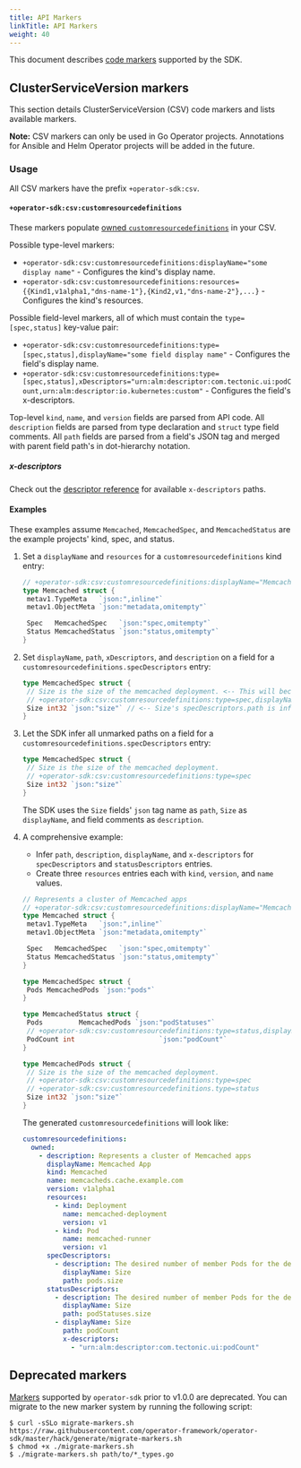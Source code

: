 ```yaml
---
title: API Markers
linkTitle: API Markers
weight: 40
---
```


This document describes [code markers][markers] supported by the SDK.

## ClusterServiceVersion markers

This section details ClusterServiceVersion (CSV) code markers and lists available markers.

**Note:** CSV markers can only be used in Go Operator projects. Annotations for Ansible and Helm Operator projects will be added in the future.

### Usage

All CSV markers have the prefix `+operator-sdk:csv`.

#### `+operator-sdk:csv:customresourcedefinitions`

These markers populate [owned `customresourcedefinitions`][csv-crds] in your CSV.

Possible type-level markers:

- `+operator-sdk:csv:customresourcedefinitions:displayName="some display name"` - Configures the kind's display name.
- `+operator-sdk:csv:customresourcedefinitions:resources={{Kind1,v1alpha1,"dns-name-1"},{Kind2,v1,"dns-name-2"},...}` - Configures the kind's resources.

Possible field-level markers, all of which must contain the `type=[spec,status]` key-value pair:

- `+operator-sdk:csv:customresourcedefinitions:type=[spec,status],displayName="some field display name"` - Configures the field's display name.
- `+operator-sdk:csv:customresourcedefinitions:type=[spec,status],xDescriptors="urn:alm:descriptor:com.tectonic.ui:podCount,urn:alm:descriptor:io.kubernetes:custom"` - Configures the field's x-descriptors.

Top-level `kind`, `name`, and `version` fields are parsed from API code.
All `description` fields are parsed from type declaration and `struct` type field comments.
All `path` fields are parsed from a field's JSON tag and merged with parent
field path's in dot-hierarchy notation.

##### x-descriptors

Check out the [descriptor reference][csv-x-desc] for available `x-descriptors` paths.

#### Examples

These examples assume `Memcached`, `MemcachedSpec`, and `MemcachedStatus` are the example projects' kind, spec, and status.

1. Set a `displayName` and `resources` for a `customresourcedefinitions` kind entry:

   ```go
   // +operator-sdk:csv:customresourcedefinitions:displayName="Memcached App",resources={{Pod,v1,memcached-runner},{Deployment,v1,memcached-deployment}}
   type Memcached struct {
   	metav1.TypeMeta   `json:",inline"`
   	metav1.ObjectMeta `json:"metadata,omitempty"`

   	Spec   MemcachedSpec   `json:"spec,omitempty"`
   	Status MemcachedStatus `json:"status,omitempty"`
   }
   ```

2. Set `displayName`, `path`, `xDescriptors`, and `description` on a field for a `customresourcedefinitions.specDescriptors` entry:

   ```go
   type MemcachedSpec struct {
   	// Size is the size of the memcached deployment. <-- This will become Size's specDescriptors.description.
   	// +operator-sdk:csv:customresourcedefinitions:type=spec,displayName="Number of pods",xDescriptors="urn:alm:descriptor:com.tectonic.ui:podCount,urn:alm:descriptor:io.kubernetes:custom"
   	Size int32 `json:"size"` // <-- Size's specDescriptors.path is inferred from this JSON tag.
   }
   ```

3. Let the SDK infer all unmarked paths on a field for a `customresourcedefinitions.specDescriptors` entry:

   ```go
   type MemcachedSpec struct {
   	// Size is the size of the memcached deployment.
   	// +operator-sdk:csv:customresourcedefinitions:type=spec
   	Size int32 `json:"size"`
   }
   ```

   The SDK uses the `Size` fields' `json` tag name as `path`, `Size` as `displayName`, and field comments as `description`.

4. A comprehensive example:

   - Infer `path`, `description`, `displayName`, and `x-descriptors` for `specDescriptors` and `statusDescriptors` entries.
   - Create three `resources` entries each with `kind`, `version`, and `name` values.

   ```go
   // Represents a cluster of Memcached apps
   // +operator-sdk:csv:customresourcedefinitions:displayName="Memcached App",resources={{Pod,v1,memcached-runner},{Deployment,v1,memcached-deployment}}
   type Memcached struct {
   	metav1.TypeMeta   `json:",inline"`
   	metav1.ObjectMeta `json:"metadata,omitempty"`

   	Spec   MemcachedSpec   `json:"spec,omitempty"`
   	Status MemcachedStatus `json:"status,omitempty"`
   }

   type MemcachedSpec struct {
   	Pods MemcachedPods `json:"pods"`
   }

   type MemcachedStatus struct {
   	Pods 		 MemcachedPods `json:"podStatuses"`
   	// +operator-sdk:csv:customresourcedefinitions:type=status,displayName="Pod Count",xDescriptors="urn:alm:descriptor:com.tectonic.ui:podCount"
   	PodCount int 					 `json:"podCount"`
   }

   type MemcachedPods struct {
   	// Size is the size of the memcached deployment.
   	// +operator-sdk:csv:customresourcedefinitions:type=spec
   	// +operator-sdk:csv:customresourcedefinitions.type=status
   	Size int32 `json:"size"`
   }
   ```

   The generated `customresourcedefinitions` will look like:

   ```yaml
   customresourcedefinitions:
     owned:
       - description: Represents a cluster of Memcached apps
         displayName: Memcached App
         kind: Memcached
         name: memcacheds.cache.example.com
         version: v1alpha1
         resources:
           - kind: Deployment
             name: memcached-deployment
             version: v1
           - kind: Pod
             name: memcached-runner
             version: v1
         specDescriptors:
           - description: The desired number of member Pods for the deployment.
             displayName: Size
             path: pods.size
         statusDescriptors:
           - description: The desired number of member Pods for the deployment.
             displayName: Size
             path: podStatuses.size
           - displayName: Size
             path: podCount
             x-descriptors:
               - "urn:alm:descriptor:com.tectonic.ui:podCount"
   ```

## Deprecated markers

[Markers][deprecated-markers] supported by `operator-sdk` prior to v1.0.0 are deprecated.
You can migrate to the new marker system by running the following script:

```console
$ curl -sSLo migrate-markers.sh https://raw.githubusercontent.com/operator-framework/operator-sdk/master/hack/generate/migrate-markers.sh
$ chmod +x ./migrate-markers.sh
$ ./migrate-markers.sh path/to/*_types.go
```

[markers]: https://pkg.go.dev/sigs.k8s.io/controller-tools/pkg/markers
[cli-gen-kustomize-manifests]: /docs/cli/operator-sdk_generate_kustomize_manifests
[csv-x-desc]: https://github.com/openshift/console/blob/master/frontend/packages/operator-lifecycle-manager/src/components/descriptors/reference/reference.md
[csv-spec]: https://github.com/operator-framework/operator-lifecycle-manager/blob/e0eea22/doc/design/building-your-csv.md
[csv-crds]: https://github.com/operator-framework/operator-lifecycle-manager/blob/master/doc/design/building-your-csv.md#your-custom-resource-definitions
[deprecated-markers]: https://v0-19-x.sdk.operatorframework.io/docs/golang/references/markers/
